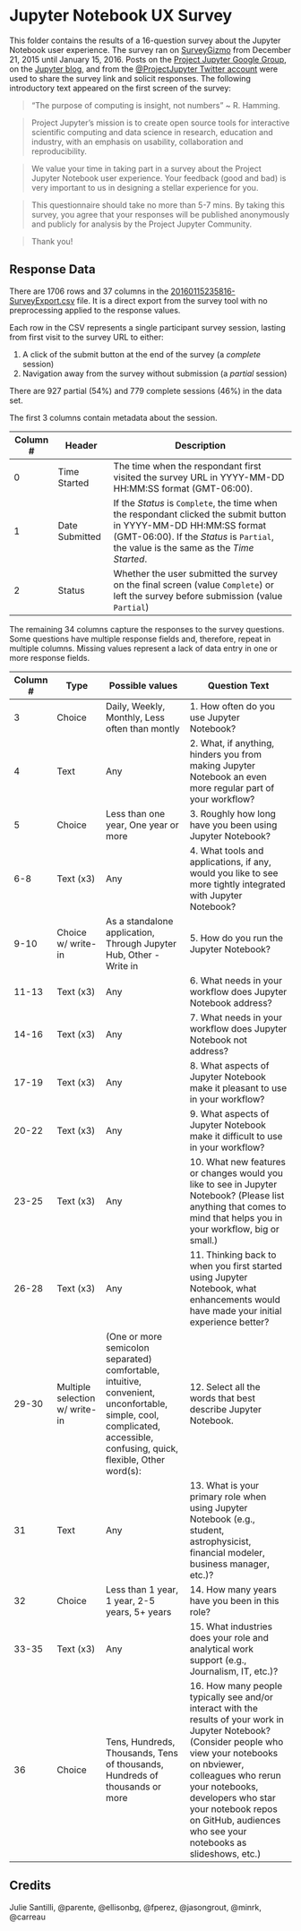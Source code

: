 # Jupyter Notebook UX Survey

This folder contains the results of a 16-question survey about the Jupyter Notebook user experience. The survey ran on [SurveyGizmo](https://www.surveygizmo.com/) from December 21, 2015 until January 15, 2016. Posts on the [Project Jupyter Google Group](https://groups.google.com/forum/#!topic/jupyter/XCzJ02Rzj0Y), on the [Jupyter blog](http://blog.jupyter.org/2015/12/22/jupyter-notebook-user-experience-survey/), and from the [@ProjectJupyter Twitter account](https://twitter.com/ProjectJupyter/status/684096608166776832) were used to share the survey link and solicit responses. The following introductory text appeared on the first screen of the survey:

> “The purpose of computing is insight, not numbers” ~ R. Hamming.

> Project Jupyter’s mission is to create open source tools for interactive scientific computing and data science in research, education and industry, with an emphasis on usability, collaboration and reproducibility.

> We value your time in taking part in a survey about the Project Jupyter Notebook user experience. Your feedback (good and bad) is very important to us in designing a stellar experience for you.

> This questionnaire should take no more than 5-7 mins. By taking this survey, you agree that your responses will be published anonymously and publicly for analysis by the Project Jupyter Community.

> Thank you!

## Response Data

There are 1706 rows and 37 columns in the [20160115235816-SurveyExport.csv](20160115235816-SurveyExport.csv) file. It is a direct export from the survey tool with no preprocessing applied to the response values.

Each row in the CSV represents a single participant survey session, lasting from first visit to the survey URL to either:

1. A click of the submit button at the end of the survey (a *complete* session)
2. Navigation away from the survey without submission (a *partial* session)

There are 927 partial (54%) and 779 complete sessions (46%) in the data set.

The first 3 columns contain metadata about the session.

Column # | Header         | Description
-------- | -------------- | -----------
|0       | Time Started    | The time when the respondant first visited the survey URL in YYYY-MM-DD HH:MM:SS format (GMT-06:00).
|1       | Date Submitted | If the *Status* is `Complete`, the time when the respondant clicked the submit button in YYYY-MM-DD HH:MM:SS format (GMT-06:00). If the *Status* is `Partial`, the value is the same as the *Time Started*.
|2       | Status         | Whether the user submitted the survey on the final screen (value `Complete`) or left the survey before submission (value `Partial`)

The remaining 34 columns capture the responses to the survey questions. Some questions have multiple response fields and, therefore, repeat in multiple columns. Missing values represent a lack of data entry in one or more response fields.

Column # | Type               | Possible values | Question Text
-------- |------------------- | --------------- | -------------
|3       | Choice             | Daily, Weekly, Monthly, Less often than montly |1. How often do you use Jupyter Notebook? 
|4       | Text               | Any             | 2. What, if anything, hinders you from making Jupyter Notebook an even more regular part of your workflow?
|5       | Choice             | Less than one year, One year or more | 3. Roughly how long have you been using Jupyter Notebook?
|6-8     | Text (x3)          | Any             | 4. What tools and applications, if any, would you like to see more tightly integrated with Jupyter Notebook?
|9-10    | Choice w/ write-in |  As a standalone application, Through Jupyter Hub, Other - Write in | 5. How do you run the Jupyter Notebook?
|11-13   | Text (x3)          | Any             | 6. What needs in your workflow does Jupyter Notebook address?
|14-16   | Text (x3)          | Any             | 7. What needs in your workflow does Jupyter Notebook not address?
|17-19   | Text (x3)          | Any             | 8. What aspects of Jupyter Notebook make it pleasant to use in your workflow?
|20-22   | Text (x3)          | Any             | 9. What aspects of Jupyter Notebook make it difficult to use in your workflow?
|23-25   | Text (x3)          | Any             | 10. What new features or changes would you like to see in Jupyter Notebook? (Please list anything that comes to mind that helps you in your workflow, big or small.)
|26-28   | Text (x3)          | Any             | 11. Thinking back to when you first started using Jupyter Notebook, what enhancements would have made your initial experience better?
|29-30   | Multiple selection w/ write-in | (One or more semicolon separated) comfortable, intuitive, convenient, unconfortable, simple, cool, complicated, accessible, confusing, quick, flexible, Other word(s): | 12. Select all the words that best describe Jupyter Notebook.
|31      | Text               | Any             | 13. What is your primary role when using Jupyter Notebook (e.g., student, astrophysicist, financial modeler, business manager, etc.)?
|32      | Choice             | Less than 1 year, 1 year, 2-5 years, 5+ years | 14. How many years have you been in this role?
|33-35   | Text (x3)          | Any             | 15. What industries does your role and analytical work support (e.g., Journalism, IT, etc.)?
|36      | Choice             | Tens, Hundreds, Thousands, Tens of thousands, Hundreds of thousands or more | 16. How many people typically see and/or interact with the results of your work in Jupyter Notebook? (Consider people who view your notebooks on nbviewer, colleagues who rerun your notebooks, developers who star your notebook repos on GitHub, audiences who see your notebooks as slideshows, etc.)

## Credits

Julie Santilli, @parente, @ellisonbg, @fperez, @jasongrout, @minrk, @carreau
